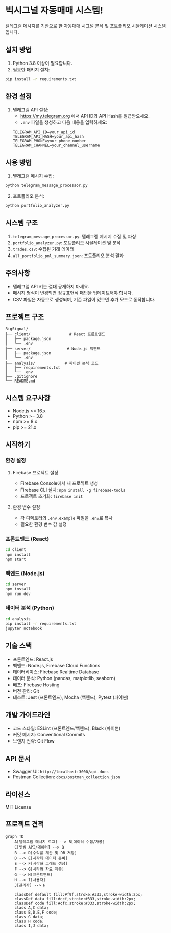 # 빅시그널 자동매매 시스템!

텔레그램 메시지를 기반으로 한 자동매매 시그널 분석 및 포트폴리오 시뮬레이션 시스템입니다.

## 설치 방법

1. Python 3.8 이상이 필요합니다.
2. 필요한 패키지 설치:
```bash
pip install -r requirements.txt
```

## 환경 설정

1. 텔레그램 API 설정:
   - https://my.telegram.org 에서 API ID와 API Hash를 발급받으세요.
   - `.env` 파일을 생성하고 다음 내용을 입력하세요:
   ```
   TELEGRAM_API_ID=your_api_id
   TELEGRAM_API_HASH=your_api_hash
   TELEGRAM_PHONE=your_phone_number
   TELEGRAM_CHANNEL=your_channel_username
   ```

## 사용 방법

1. 텔레그램 메시지 수집:
```bash
python telegram_message_processor.py
```

2. 포트폴리오 분석:
```bash
python portfolio_analyzer.py
```

## 시스템 구조

1. `telegram_message_processor.py`: 텔레그램 메시지 수집 및 파싱
2. `portfolio_analyzer.py`: 포트폴리오 시뮬레이션 및 분석
3. `trades.csv`: 수집된 거래 데이터
4. `all_portfolio_pnl_summary.json`: 포트폴리오 분석 결과

## 주의사항

- 텔레그램 API 키는 절대 공개하지 마세요.
- 메시지 형식이 변경되면 정규표현식 패턴을 업데이트해야 합니다.
- CSV 파일은 자동으로 생성되며, 기존 파일이 있으면 추가 모드로 동작합니다.

## 프로젝트 구조

```
BigSignal/
├── client/                 # React 프론트엔드
│   ├── package.json
│   └── .env
├── server/                # Node.js 백엔드
│   ├── package.json
│   └── .env
├── analysis/             # 파이썬 분석 코드
│   ├── requirements.txt
│   └── .env
├── .gitignore
└── README.md
```

## 시스템 요구사항

- Node.js >= 16.x
- Python >= 3.8
- npm >= 8.x
- pip >= 21.x

## 시작하기

### 환경 설정
1. Firebase 프로젝트 설정
   - Firebase Console에서 새 프로젝트 생성
   - Firebase CLI 설치: `npm install -g firebase-tools`
   - 프로젝트 초기화: `firebase init`

2. 환경 변수 설정
   - 각 디렉토리의 `.env.example` 파일을 `.env`로 복사
   - 필요한 환경 변수 값 설정

### 프론트엔드 (React)
```bash
cd client
npm install
npm start
```

### 백엔드 (Node.js)
```bash
cd server
npm install
npm run dev
```

### 데이터 분석 (Python)
```bash
cd analysis
pip install -r requirements.txt
jupyter notebook
```

## 기술 스택
- 프론트엔드: React.js
- 백엔드: Node.js, Firebase Cloud Functions
- 데이터베이스: Firebase Realtime Database
- 데이터 분석: Python (pandas, matplotlib, seaborn)
- 배포: Firebase Hosting
- 버전 관리: Git
- 테스트: Jest (프론트엔드), Mocha (백엔드), Pytest (파이썬)

## 개발 가이드라인
- 코드 스타일: ESLint (프론트엔드/백엔드), Black (파이썬)
- 커밋 메시지: Conventional Commits
- 브랜치 전략: Git Flow

## API 문서
- Swagger UI: `http://localhost:3000/api-docs`
- Postman Collection: `docs/postman_collection.json`

## 라이선스
MIT License

## 프로젝트 견적

```mermaid
graph TD
    A[텔레그램 메시지 로그] --> B[데이터 수집/가공]
    C[빗썸 API/데이터] --> B
    B --> D[수익률 계산 및 DB 저장]
    D --> E[시각화 데이터 준비]
    E --> F[시각화 그래프 생성]
    F --> G[시각화 자료 제공]
    G --> H[프론트엔드]
    H --> I[사용자]
    J[관리자] --> H

    classDef default fill:#f9f,stroke:#333,stroke-width:2px;
    classDef data fill:#ccf,stroke:#333,stroke-width:2px;
    classDef code fill:#cfc,stroke:#333,stroke-width:2px;
    class A,C data;
    class B,D,E,F code;
    class G data;
    class H code;
    class I,J data;
```
